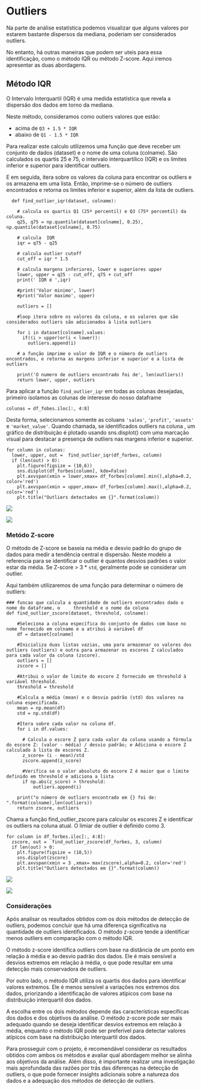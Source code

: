# Outliers

Na parte de análise estatística podemos visualizar que alguns valores por estarem bastante dispersos da mediana, poderiam ser considerados outliers.

No entanto, há outras maneiras que podem ser uteis para essa identificação, como o método IQR ou método Z-score. Aqui iremos apresentar as duas abordagens.

## Método IQR

O Intervalo Interquartil (IQR) é uma medida estatística que revela a dispersão dos dados em torno da mediana.

Neste método, consideramos como outiers valores que estão:
- acima de `Q3 + 1.5 * IQR`
- abaixo de `Q1 - 1.5 * IQR`

Para realizar este calculo utilizemos uma função que deve receber um conjunto de dados (dataset) e o nome de uma coluna (colname). São calculados os quartis 25 e 75, o intervalo interquartílico (IQR) e os limites inferior e superior para identificar outliers.

E em seguida, itera sobre os valores da coluna para encontrar os outliers e os armazena em uma lista. Então, imprime-se o número de outliers encontrados e retorna os limites inferior e superior, além da lista de outliers.

```
  def find_outlier_iqr(dataset, colname):

    # calcula os quartis Q1 (25º percentil) e Q3 (75º percentil) da coluna.
    q25, q75 = np.quantile(dataset[colname], 0.25), np.quantile(dataset[colname], 0.75)

    # calcula  IQR
    iqr = q75 - q25

    # calcula outlier cutoff
    cut_off = iqr * 1.5

    # calcula margens inferiores, lower e superiores upper
    lower, upper = q25 - cut_off, q75 + cut_off
    print(' IQR é ',iqr)

    #print('Valor minimo', lower)
    #print('Valor maximo', upper)

    outliers = []

    #loop itera sobre os valores da coluna, e os valores que são considerados outliers são adicionados à lista outliers

    for i in dataset[colname].values:
      if((i > upper)or(i < lower)):
        outliers.append(i)

    # a função imprime o valor de IQR e o número de outliers encontrados, e retorna as margens inferior e superior e a lista de outliers

    print('O numero de outliers encontrado foi de', len(outliers))
    return lower, upper, outliers
```

Para aplicar a função `find_outlier_iqr` em todas as colunas desejadas, primeiro isolamos as colunas de interesse do nosso dataframe 

```colunas = df_fobes.iloc[:, 4:8]```

Desta forma, selecionamos somente as coluans `'sales'`, `'profit'`, `'assets'` e `'market_value'`.
Quando chamada, se identificados outliers na coluna , um gráfico de distribuição é plotado usando sns.displot() com uma marcação visual para destacar a presença de outliers nas margens inferior e superior.

```
for column in colunas:
  lower, upper, out =  find_outlier_iqr(df_forbes, column)
  if (len(out) > 0):
    plt.figure(figsize = (10,6))
    sns.displot(df_forbes[column], kde=False)
    plt.axvspan(xmin = lower,xmax= df_forbes[column].min(),alpha=0.2, color='red')
    plt.axvspan(xmin = upper,xmax= df_forbes[column].max(),alpha=0.2, color='red')
    plt.title("Outliers detectados em {}".format(column))
```
![](imagens/outliers/outlier_iqr.png)

![](imagens/outliers/plot_iqr.png)

### Metódo Z-score
O método de Z-score se baseia na média e desvio padrão do grupo de dados para medir a tendência central e dispersão. Neste modelo a referencia para se identificar o outlier é quantos desvios padrões o valor estar da média. Se Z-score > 3 * `std`, geralmente pode se considerar um outlier.

Aqui também utilizaremos de uma função para determinar o número de outliers:

```
### funcao que calcula a quantidade de outliers encontrados dado o nome do dataframe, o     threshold e o nome da coluna
def find_outlier_zscore(dataset, threshold, colname):

    #Seleciona a coluna específica do conjunto de dados com base no nome fornecido em colname e a atribui à variável df
    df = dataset[colname]

    #Inicializa duas listas vazias, uma para armazenar os valores dos outliers (outliers) e outra para armazenar os escores Z calculados para cada valor da coluna (zscore).
    outliers = []
    zscore = []

    #Atribui o valor de limite do escore Z fornecido em threshold à variável threshold.
    threshold = threshold

    #Calcula a média (mean) e o desvio padrão (std) dos valores na coluna especificada.
    mean = np.mean(df)
    std = np.std(df)

    #Itera sobre cada valor na coluna df.
    for i in df.values:

      # Calcula o escore Z para cada valor da coluna usando a fórmula do escore Z: (valor - média) / desvio padrão; e Adiciona o escore Z calculado à lista de escores Z.
      z_score= (i - mean)/std
      zscore.append(z_score)

      #Verifica se o valor absoluto do escore Z é maior que o limite definido em threshold e adiciona a lista
      if np.abs(z_score) > threshold:
          outliers.append(i)

    print("o número de outliers encontrado em {} foi de: ".format(colname),len(outliers))
    return zscore, outliers
```

Chama a função find_outlier_zscore para calcular os escores Z e identificar os outliers na coluna atual. O limiar de outlier é definido como 3.

```
for column in df_forbes.iloc[:, 4:8]:
  zscore, out =  find_outlier_zscore(df_forbes, 3, column)
  if len(out) > 0:
    plt.figure(figsize = (10,5))
    sns.displot(zscore)
    plt.axvspan(xmin = 3 ,xmax= max(zscore),alpha=0.2, color='red')
    plt.title("Outliers detectados em {}".format(column))
```

![](imagens/outliers/outlier_zscore.png)

![](imagens/outliers/plot_zscore.png)

### Considerações

Após analisar os resultados obtidos com os dois métodos de detecção de outliers, podemos concluir que há uma diferença significativa na quantidade de outliers identificados. O método z-score tende a identificar menos outliers em comparação com o método IQR.

O método z-score identifica outliers com base na distância de um ponto em relação à média e ao desvio padrão dos dados. Ele é mais sensível a desvios extremos em relação à média, o que pode resultar em uma detecção mais conservadora de outliers.

Por outro lado, o método IQR utiliza os quartis dos dados para identificar valores extremos. Ele é menos sensível a variações nos extremos dos dados, priorizando a identificação de valores atípicos com base na distribuição interquartil dos dados.

A escolha entre os dois métodos depende das características específicas dos dados e dos objetivos da análise. O método z-score pode ser mais adequado quando se deseja identificar desvios extremos em relação à média, enquanto o método IQR pode ser preferível para detectar valores atípicos com base na distribuição interquartil dos dados.

Para prosseguir com o projeto, é recomendável considerar os resultados obtidos com ambos os métodos e avaliar qual abordagem melhor se alinha aos objetivos da análise. Além disso, é importante realizar uma investigação mais aprofundada das razões por trás das diferenças na detecção de outliers, o que pode fornecer insights adicionais sobre a natureza dos dados e a adequação dos métodos de detecção de outliers.
